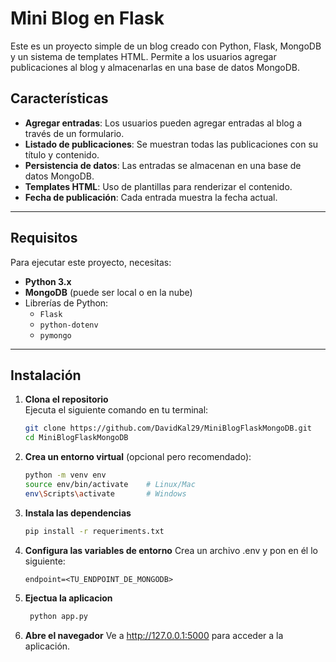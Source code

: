 # Mini Blog en Flask

Este es un proyecto simple de un blog creado con Python, Flask, MongoDB y un sistema de templates HTML. Permite a los usuarios agregar publicaciones al blog y almacenarlas en una base de datos MongoDB.

## Características
- **Agregar entradas**: Los usuarios pueden agregar entradas al blog a través de un formulario.
- **Listado de publicaciones**: Se muestran todas las publicaciones con su título y contenido.
- **Persistencia de datos**: Las entradas se almacenan en una base de datos MongoDB.
- **Templates HTML**: Uso de plantillas para renderizar el contenido.
- **Fecha de publicación**: Cada entrada muestra la fecha actual.

---

## Requisitos

Para ejecutar este proyecto, necesitas:
- **Python 3.x**
- **MongoDB** (puede ser local o en la nube)
- Librerías de Python:
  - `Flask`
  - `python-dotenv`
  - `pymongo`

---

## Instalación

1. **Clona el repositorio**  
   Ejecuta el siguiente comando en tu terminal:
   ```bash
   git clone https://github.com/DavidKal29/MiniBlogFlaskMongoDB.git
   cd MiniBlogFlaskMongoDB

2. **Crea un entorno virtual** (opcional pero recomendado):
   ```bash
   python -m venv env
   source env/bin/activate    # Linux/Mac
   env\Scripts\activate       # Windows

3. **Instala las dependencias** 
   ```bash
   pip install -r requeriments.txt

4. **Configura las variables de entorno** 
   Crea un archivo .env y pon en él lo siguiente:
   ```env
   endpoint=<TU_ENDPOINT_DE_MONGODB>

5. **Ejectua la aplicacion** 
   ```bash
    python app.py

6. **Abre el navegador** 
   Ve a http://127.0.0.1:5000 para acceder a la aplicación.
